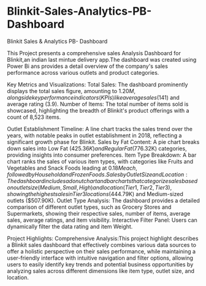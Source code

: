 # Blinkit-Sales-Analytics-PB-Dashboard
Blinkit Sales &amp; Analytics PB- Dashboard

This Project presents a comprehensive sales Analysis Dashboard for Blinkit,an indian last mintue delivery app.The dashboard was created using Power Bi ans provides a detail overview of the company's sales performance across various outlets and product categories.

Key Metrics and Visualizations: Total Sales: The dashboard prominently displays the total sales figure, amounting to $1.20M, alongside key performance indicators (KPIs) like average sales ($141) and average rating (3.9).
Number of Items: The total number of items sold is showcased, highlighting the breadth of Blinkit's product offerings with a count of 8,523 items.

Outlet Establishment Timeline: A line chart tracks the sales trend over the years, with notable peaks in outlet establishment in 2018, reflecting a significant growth phase for Blinkit.
Sales by Fat Content: A pie chart breaks down sales into Low Fat ($425.36K) and Regular Fat ($776.32K) categories, providing insights into consumer preferences.
Item Type Breakdown: A bar chart ranks the sales of various item types, with categories like Fruits and Vegetables and Snack Foods leading at $0.18M each, followed by Household and Frozen Foods.
Sales by Outlet Size and Location: The dashboard includes a donut chart and bar charts that categorize sales based on outlet size (Medium, Small, High) and location (Tier 1, Tier 2, Tier 3), showing the highest sales in Tier 3 locations ($444.79K) and Medium-sized outlets ($507.90K).
Outlet Type Analysis: The dashboard provides a detailed comparison of different outlet types, such as Grocery Stores and Supermarkets, showing their respective sales, number of items, average sales, average ratings, and item visibility.
Interactive Filter Panel: Users can dynamically filter the data rating and item Weight.

Project Highlights: Comprehensive Analysis:This project highlight describes a Blinkit sales dashboard that effectively combines various data sources to offer a holistic perspective on their sales performance, while maintaining a user-friendly interface with intuitive navigation and filter options, allowing users to easily identify key trends and potential business opportunities by analyzing sales across different dimensions like item type, outlet size, and location. 


